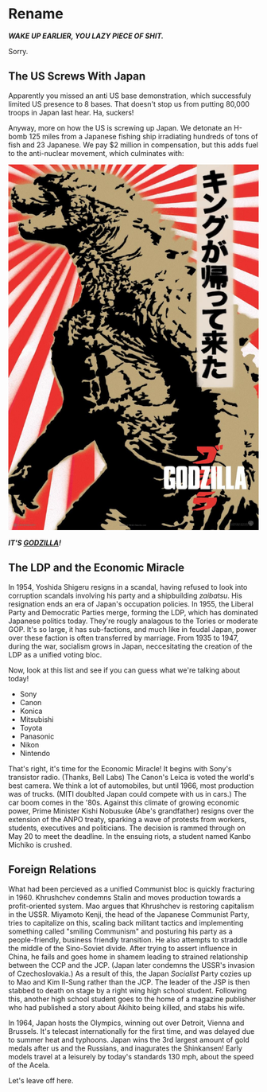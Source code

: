 # Rename

***WAKE UP EARLIER, YOU LAZY PIECE OF SHIT.***

Sorry.

## The US Screws With Japan

Apparently you missed an anti US base demonstration, which successfuly limited US presence to 8 bases. That doesn't stop us from putting 80,000 troops in Japan last hear. Ha, suckers!

Anyway, more on how the US is screwing up Japan. We detonate an H-bomb 125 miles from a Japanese fishing ship irradiating hundreds of tons of fish and 23 Japanese. We pay $2 million in compensation, but this adds fuel to the anti-nuclear movement, which culminates with:

![](../res/godzilla.jpg)

***IT'S [GODZILLA](www.youtube.com/watch?v=OX2VaVtFYfs)!***

## The LDP and the Economic Miracle

In 1954, Yoshida Shigeru resigns in a scandal, having refused to look into corruption scandals involving his party and a shipbuilding *zaibatsu*. His resignation ends an era of Japan's occupation policies. In 1955, the Liberal Party and Democratic Parties merge, forming the LDP, which has dominated Japanese politics today. They're rougly analagous to the Tories or moderate GOP. It's so large, it has sub-factions, and much like in feudal Japan, power over these faction is often transferred by marriage. From 1935 to 1947, during the war, socialism grows in Japan, neccesitating the creation of the LDP as a unified voting bloc.

Now, look at this list and see if you can guess what we're talking about today!

* Sony
* Canon
* Konica
* Mitsubishi
* Toyota
* Panasonic
* Nikon
* Nintendo

That's right, it's time for the Economic Miracle! It begins with Sony's transistor radio. (Thanks, Bell Labs) The Canon's Leica is voted the world's best camera. We think a lot of automobiles, but until 1966, most production was of trucks. (MITI doublted Japan could compete with us in cars.) The car boom comes in the '80s. Against this climate of growing economic power, Prime Minister Kishi Nobusuke (Abe's grandfather) resigns over the extension of the ANPO treaty, sparking a wave of protests from workers, students, executives and politicians. The decision is rammed through on May 20 to meet the deadline. In the ensuing riots, a student named Kanbo Michiko is crushed.

## Foreign Relations

What had been percieved as a unified Communist bloc is quickly fracturing in 1960. Khrushchev condemns Stalin and moves production towards a profit-oriented system. Mao argues that Khrushchev is restoring capitalism in the USSR. Miyamoto Kenji, the head of the Japanese Communist Party, tries to capitalize on this, scaling back militant tactics and implementing something called "smiling Communism" and posturing his party as a people-friendly, business friendly transition. He also attempts to straddle the middle of the Sino-Soviet divide. After trying to assert influence in China, he fails and goes home in shamem leading to strained relationship between the CCP and the JCP. (Japan later condemns the USSR's invasion of Czechoslovakia.) As a result of this, the Japan *Socialist* Party cozies up to Mao and Kim Il-Sung rather than the JCP. The leader of the JSP is then stabbed to death on stage by a right wing high school student. Following this, another high school student goes to the home of a magazine publisher who had published a story about Akihito being killed, and stabs his wife.

In 1964, Japan hosts the Olympics, winning out over Detroit, Vienna and Brussels. It's telecast internationally for the first time, and was delayed due to summer heat and typhoons. Japan wins the 3rd largest amount of gold medals after us and the Russians, and inagurates the Shinkansen! Early models travel at a leisurely by today's standards 130 mph, about the speed of the Acela.

Let's leave off here.
